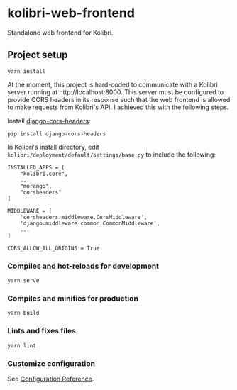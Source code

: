 # kolibri-web-frontend

Standalone web frontend for Kolibri.

## Project setup
```
yarn install
```

At the moment, this project is hard-coded to communicate with a Kolibri server running at http://localhost:8000. This server must be configured to provide CORS headers in its response such that the web frontend is allowed to make requests from Kolibri's API. I achieved this with the following steps.

Install [django-cors-headers](https://pypi.org/project/django-cors-headers/):

    pip install django-cors-headers

In Kolibri's install directory, edit `kolibri/deployment/default/settings/base.py` to include the following:

```
INSTALLED_APPS = [
    "kolibri.core",
    ...
    "morango",
    "corsheaders"
]

MIDDLEWARE = [
    'corsheaders.middleware.CorsMiddleware',
    'django.middleware.common.CommonMiddleware',
    ...
]

CORS_ALLOW_ALL_ORIGINS = True
```

### Compiles and hot-reloads for development
```
yarn serve
```

### Compiles and minifies for production
```
yarn build
```

### Lints and fixes files
```
yarn lint
```

### Customize configuration
See [Configuration Reference](https://cli.vuejs.org/config/).
